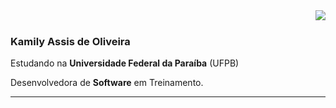 <img align='right' src="https://github-readme-stats.vercel.app/api?username=Kamily-Assis&show_icons=true&title_color=CADDF2&text_color=fdf0d5&icon_color=CADDF2&bg_color=003049&cache_seconds=2300">

<br/>

### **Kamily Assis de Oliveira**

<p>
<p>

Estudando na **Universidade Federal da Paraíba** (UFPB)<br/>

Desenvolvedora de **Software** em Treinamento.<br/>


</p>
<hr>

</p>  
